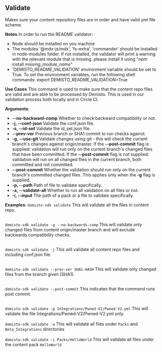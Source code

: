 ## Validate

Makes sure your content repository files are in order and have valid yml file scheme.

**Notes**
In order to run the README validator:
- Node should be installed on you machine
- The modules '@mdx-js/mdx', 'fs-extra', 'commander' should be installed in node-modules folder.
    If not installed, the validator will print a warning with the relevant module that is missing.
    please install it using "npm install *missing_module_name*"
- 'DEMISTO_README_VALIDATION' environment variable should be set to True.
    To set the environment variables, run the following shell commands:
    export DEMISTO_README_VALIDATION=True

**Use Cases**
This command is used to make sure that the content repo files are valid and are able to be processed by Demisto.
This is used in our validation process both locally and in Circle CI.

**Arguments**:
* **--no-backward-comp**
Whether to check backward compatibility or not.
* **-j, --conf-json**
Validate the conf.json file.
* **-s, --id-set**
Validate the id_set.json file.
* **--prev-ver**
Previous branch or SHA1 commit to run checks against.
* **-g, --use-git**
Validate changes using git - this will check the current branch's changes against origin/master.
If the **--post-commit** flag is supplied: validation will run only on the current branch's changed files that have been committed.
If the **--post-commit** flag is not supplied: validation will run on all changed files in the current branch, both committed and not committed.
* **--post-commit**
Whether the validation should run only on the current branch's committed changed files. This applies only when the **-g** flag is supplied.
* **-p, --path**
Path of file to validate specifically.
* **-a, --validate-all**
Whether to run all validation on all files or not.
* **-i, --input**
The path of a pack or a file to validate specifically.

**Examples**:
`demisto-sdk validate`
This will validate all the files in content repo.
<br><br>

`demisto-sdk validate -g --no-backwards-comp`
This will validate only changed files from content origin/master branch and will exclude backwards
compatibility checks.
<br><br>

`demisto-sdk validate -j`
This will validate all content repo files and including conf.json file.
<br><br>

`demisto-sdk validate --prev-ver SHA1-HASH`
This will validate only changed files from the branch given (SHA1).
<br><br>

`demisto-sdk validate --post-commit`
This indicates that the command runs post commit.
<br><br>

`demisto-sdk validate -p Integrations/Pwned-V2/Pwned-V2.yml`
This will validate the file Integrations/Pwned-V2/Pwned-V2.yml only.
<br><br>
`demisto-sdk validate -a`
This will validate all files under `Packs` and `Beta_Integrations` directories
<br><br>
`demisto-sdk validate -i Packs/HelloWorld`
This will validate all files under the content pack `HelloWorld`
<br><br>

